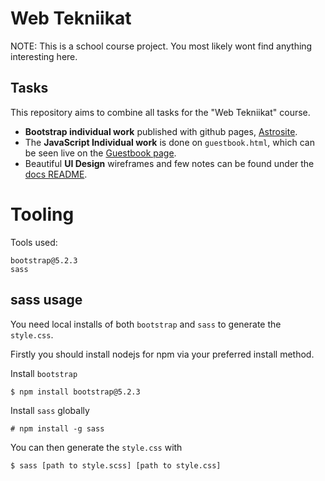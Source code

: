 # Web Tekniikat
NOTE: This is a school course project. You most likely wont find anything interesting here.

## Tasks
This repository aims to combine all tasks for the "Web Tekniikat" course.

- **Bootstrap individual work** published with github pages, [Astrosite](https://oamk-isri.github.io/web-tekniikat-demo/index.html).
- The **JavaScript Individual work** is done on `guestbook.html`, which can be seen live on the [Guestbook page](https://oamk-isri.github.io/web-tekniikat-demo/pages/guestbook.html).
- Beautiful **UI Design** wireframes and few notes can be found under the [docs README](docs/README.md).


# Tooling

Tools used:
```
bootstrap@5.2.3
sass
```

## sass usage
You need local installs of both `bootstrap` and `sass` to generate the `style.css`.

Firstly you should install nodejs for npm via your preferred install method.

Install `bootstrap`
```
$ npm install bootstrap@5.2.3
```

Install `sass` globally
```
# npm install -g sass
```

You can then generate the `style.css` with
```
$ sass [path to style.scss] [path to style.css]
```